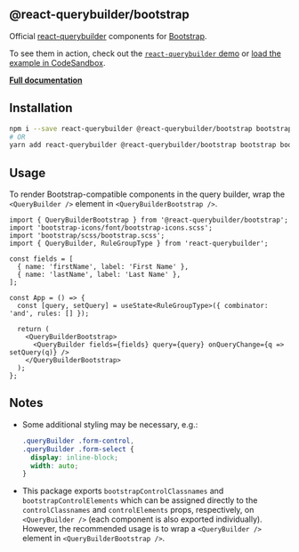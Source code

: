 ## @react-querybuilder/bootstrap

Official [react-querybuilder](https://npmjs.com/package/react-querybuilder) components for [Bootstrap](https://getbootstrap.com/).

To see them in action, check out the [`react-querybuilder` demo](https://react-querybuilder.js.org/demo/bootstrap) or [load the example in CodeSandbox](https://codesandbox.io/s/github/react-querybuilder/react-querybuilder/tree/main/examples/bootstrap).

**[Full documentation](https://react-querybuilder.js.org/)**

## Installation

```bash
npm i --save react-querybuilder @react-querybuilder/bootstrap bootstrap bootstrap-icons
# OR
yarn add react-querybuilder @react-querybuilder/bootstrap bootstrap bootstrap-icons
```

## Usage

To render Bootstrap-compatible components in the query builder, wrap the `<QueryBuilder />` element in `<QueryBuilderBootstrap />`.

```tsx
import { QueryBuilderBootstrap } from '@react-querybuilder/bootstrap';
import 'bootstrap-icons/font/bootstrap-icons.scss';
import 'bootstrap/scss/bootstrap.scss';
import { QueryBuilder, RuleGroupType } from 'react-querybuilder';

const fields = [
  { name: 'firstName', label: 'First Name' },
  { name: 'lastName', label: 'Last Name' },
];

const App = () => {
  const [query, setQuery] = useState<RuleGroupType>({ combinator: 'and', rules: [] });

  return (
    <QueryBuilderBootstrap>
      <QueryBuilder fields={fields} query={query} onQueryChange={q => setQuery(q)} />
    </QueryBuilderBootstrap>
  );
};
```

## Notes

- Some additional styling may be necessary, e.g.:

  ```css
  .queryBuilder .form-control,
  .queryBuilder .form-select {
    display: inline-block;
    width: auto;
  }
  ```

- This package exports `bootstrapControlClassnames` and `bootstrapControlElements` which can be assigned directly to the `controlClassnames` and `controlElements` props, respectively, on `<QueryBuilder />` (each component is also exported individually). However, the recommended usage is to wrap a `<QueryBuilder />` element in `<QueryBuilderBootstrap />`.
